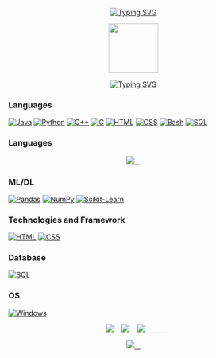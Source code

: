 
<p align="center">
    <a href="https://github.com/skrShailesh">
        <img src="https://readme-typing-svg.demolab.com?font=Georgia&size=28&duration=2000&pause=100&multiline=true&width=300&height=50& lines=Hi!+ there;" alt="Typing SVG" />
    </a>
  




<div id ="header" align ="center"> 
   <img src ="https://media.giphy.com/media/M9gbBd9nbDrOTu1Mqx/giphy.gif" width ="100"/> 
 </div>
      

<p align="center">
    <a href="https://github.com/skrShailesh">
        <img src="https://readme-typing-svg.demolab.com?font=Georgia&size=18&duration=2000&pause=100&multiline=true&width=500&height=80&lines=Hi!+ I'm +Shailesh+Kumar;A Computer Science Engineering student+%7C+%7C+;Welcome to my repo+%7C+%7C+" alt="Typing SVG" />
    </a>

### Languages
[![Java](https://img.shields.io/badge/java-black?style=for-the-badge&logo=openjdk)](https://github.com/wervlad)
[![Python](https://img.shields.io/badge/python-black?style=for-the-badge&logo=python)](https://github.com/wervlad)
[![C++](https://img.shields.io/badge/c++-black?style=for-the-badge&logo=cplusplus)](https://github.com/wervlad)
[![C](https://img.shields.io/badge/c-black?style=for-the-badge&logo=c)](https://github.com/wervlad)
[![HTML](https://img.shields.io/badge/HTML-black?style=for-the-badge&logo=HTML)](https://github.com/wervlad)
[![CSS](https://img.shields.io/badge/CSS-black?style=for-the-badge&logo=CSS)](https://github.com/wervlad)
[![Bash](https://img.shields.io/badge/bash-black?style=for-the-badge&logo=gnu-bash&logoColor=white)](https://github.com/wervlad)
[![SQL](https://img.shields.io/badge/sql-black?style=for-the-badge&logo=mysql)](https://github.com/wervlad)
  
 ### Languages  
  
 <p align = "center"> 
   <a href="https://skillicons.dev"> 
     <img src="https://skillicons.dev/icons?i=,py,java,c,c++,html,css" /> 
   </a> 
 </p>
    
### ML/DL
[![Pandas](https://img.shields.io/badge/pandas-black?style=for-the-badge&logo=pandas)](https://github.com/wervlad)
[![NumPy](https://img.shields.io/badge/numpy-black?style=for-the-badge&logo=numpy)](https://github.com/wervlad)
[![Scikit-Learn](https://img.shields.io/badge/scikit--learn-black?style=for-the-badge&logo=scikit-learn)](https://github.com/wervlad)
    
### Technologies and Framework
[![HTML](https://img.shields.io/badge/HTML-black?style=for-the-badge&logo=HTML)](https://github.com/wervlad)
[![CSS](https://img.shields.io/badge/CSS-black?style=for-the-badge&logo=CSS)](https://github.com/wervlad)
    
### Database
[![SQL](https://img.shields.io/badge/sql-black?style=for-the-badge&logo=mysql)](https://github.com/wervlad)
    
### OS  
[![Windows](https://img.shields.io/badge/Windows-black?style=for-the-badge&logo=Windows)](https://github.com/skr/shailesh)
    

 
 <p align="center"> 
   <a href="https://github.com/wervlad"> 
     <img src="http://github-profile-summary-cards.vercel.app/api/cards/profile-details?username=skrShailesh&theme=transparent" /> 
   </a> 
   <a href="https://github.com/skrShailesh"> 
     <img src="https://github-readme-streak-stats.herokuapp.com/?user=skrShailesh&hide_border=true&card_width=338&theme=transparent" /> 
   </a> 
   <a href="https://github.com/skrShailesh"> 
     <img src="http://github-profile-summary-cards.vercel.app/api/cards/stats?username=skrShailesh&theme=transparent" /> 
   </a> 
   <a href="https://github.com/skrShailesh"> 
     <img src="https://github-readme-stats.vercel.app/api/top-langs/?username=wervlad&langs_count=10&exclude_repo=&hide=jupyter%20notebook,vim%20script,cmake,makefile,batchfile,emacs%20lisp,css,html&layout=default&card_width=699&hide_border=true&theme=transparent" /> 
   </a> 
 </p> 
  
  
 <p align="center">
   <a href="https://github.com/skrShailesh"> 
     <img src="https://komarev.com/ghpvc/?username=skrShailesh&color=blue&style=flat)" /> 
   </a> 
 </p>
 
     
  

    

  
 


<!--
**skrShailesh/skrShailesh** is a ✨ _special_ ✨ repository because its `README.md` (this file) appears on your GitHub profile.

Here are some ideas to get you started:

- 🔭 I’m currently working on ...
- 🌱 I’m currently learning ...
- 👯 I’m looking to collaborate on ...
- 🤔 I’m looking for help with ...
- 💬 Ask me about ...
- 📫 How to reach me: ...
- 😄 Pronouns: ...
- ⚡ Fun fact: ...
-->
